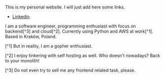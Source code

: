 
This is my personal website. I will just add here some links.

* [Linkedin](https://www.linkedin.com/in/robertolopezlopez/).

I am a software engineer, programming enthusiast with focus on backend[^3] and cloud[^2]. Currently using Python and AWS at work[^1]. Based in Kraków, Poland.

[^1] But in reality, I am a gopher enthusiast.

[^2] I enjoy tinkering with self hosting as well. Who doesn't nowadays? Back to your monolith!

[^3] Do not even try to sell me any frontend related task, please.

